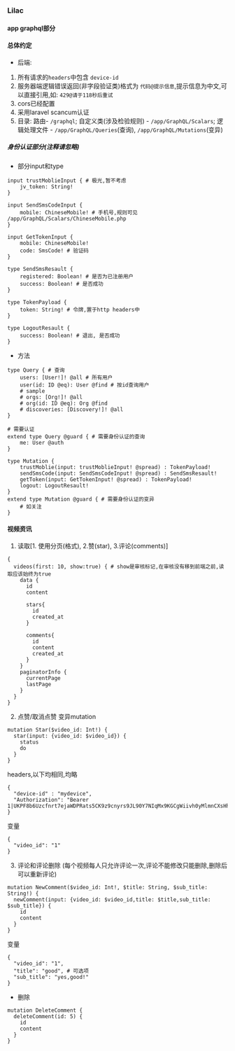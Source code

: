 ### Lilac
#### app graphql部分
#### 总体约定
* 后端:
1. 所有请求的`headers`中包含 `device-id`
2. 服务器端逻辑错误返回(非字段验证类)格式为 `代码@提示信息`,提示信息为中文,可以直接引用,如: `429@请于118秒后重试`
3. cors已经配置
4. 采用laravel scancum认证
5. 目录: 路由- `/graphql`; 自定义类(涉及检验规则) - `/app/GraphQL/Scalars`; 逻辑处理文件 - `/app/GraphQL/Queries`(查询), `/app/GraphQL/Mutations`(变异)
##### 身份认证部分(注释请忽略)
* 部分input和type
```
input trustMoblieInput { # 极光,暂不考虑
    jv_token: String! 
}

input SendSmsCodeInput {
    mobile: ChineseMobile! # 手机号,规则可见 /app/GraphQL/Scalars/ChineseMobile.php
}

input GetTokenInput {
    mobile: ChineseMobile!
    code: SmsCode! # 验证码
}

type SendSmsResault {
    registered: Boolean! # 是否为已注册用户
    success: Boolean! # 是否成功
}

type TokenPayload {
    token: String! # 令牌,置于http headers中
}

type LogoutResault {
    success: Boolean! # 退出, 是否成功
}

```
* 方法
```
type Query { # 查询
    users: [User!]! @all # 所有用户
    user(id: ID @eq): User @find # 按id查询用户 
    # sample
    # orgs: [Org!]! @all
    # org(id: ID @eq): Org @find
    # discoveries: [Discovery!]! @all
}

# 需要认证
extend type Query @guard { # 需要身份认证的查询
    me: User @auth
}

type Mutation {
    trustMoblie(input: trustMoblieInput! @spread) : TokenPayload!
    sendSmsCode(input: SendSmsCodeInput! @spread) : SendSmsResault!
    getToken(input: GetTokenInput! @spread) : TokenPayload!
    logout: LogoutResault!
}
extend type Mutation @guard { # 需要身份认证的变异
    # 如关注
}

```

#### 视频资讯
1. 读取[1. 使用分页(格式), 2.赞(star), 3.评论(comments)]
```
{
  videos(first: 10, show:true) { # show是审核标记,在审核没有移到前端之前,读取应该始终为true
    data {
      id
      content

      stars{
        id
        created_at
      }

      comments{
        id
        content
        created_at
      }
    }
    paginatorInfo {
      currentPage
      lastPage
    }
  }
}
```
2. 点赞/取消点赞
变异mutation
```
mutation Star($video_id: Int!) {
  star(input: {video_id: $video_id}) {
    status
    do
  }
}
```
headers,以下均相同,均略
```
{
  "device-id" : "mydevice",
  "Authorization": "Bearer 1|UKPF8b6Uzcfnrt7ejaWDPRats5CK9z9cnyrs9JL90Y7NIqMx9KGCgWiivh0yMlmnCXsHhHhKreWvly3N"
}
```

变量
```
{
  "video_id": "1"
}
```

3. 评论和评论删除 (每个视频每人只允许评论一次,评论不能修改只能删除,删除后可以重新评论)
```
mutation NewComment($video_id: Int!, $title: String, $sub_title: String!) {
  newComment(input: {video_id: $video_id,title: $title,sub_title: $sub_title}) {
    id
    content
  }
}
```
变量
```
{
  "video_id": "1",
  "title": "good", # 可选项
  "sub_title": "yes,good!"
}
```
* 删除
```
mutation DeleteComment {
  deleteComment(id: 5) {
    id
    content
  }
}
```
